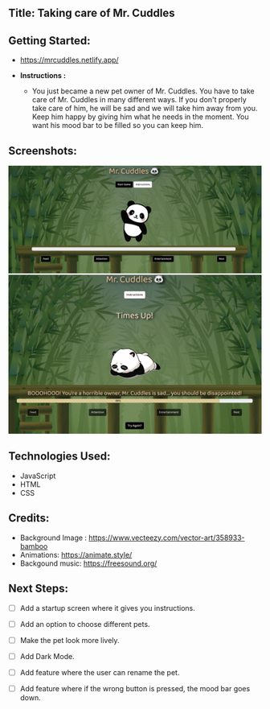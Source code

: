 ## __Title: Taking care of Mr. Cuddles__ 

## Getting Started: #
  * https://mrcuddles.netlify.app/

  * __Instructions :__
    * You just became a new pet owner of Mr. Cuddles. You have to take care of Mr. Cuddles in many different ways. If you don't properly take care of him, he will be sad and we will take him away from you. Keep him happy by giving him what he needs in the moment. You want his mood bar to be filled so you can keep him. 


## Screenshots: 
 ![alt text](./assets/images/readme-image1.png)
 ![alt text](./assets/images/readme-image2.png)
## Technologies Used: 
  * JavaScript
  * HTML
  * CSS

## Credits: 
  * Background Image : https://www.vecteezy.com/vector-art/358933-bamboo
  * Animations: https://animate.style/
  * Backgound music: https://freesound.org/

## Next Steps: 
  - [ ] Add a startup screen where it gives you instructions.
  - [ ] Add an option to choose different pets.
  - [ ] Make the pet look more lively.
  - [ ] Add Dark Mode.
  - [ ] Add feature where the user can rename the pet.
  - [ ] Add feature where if the wrong button is pressed, the mood bar goes down.


